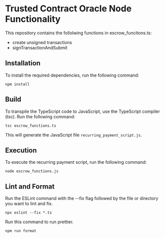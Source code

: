 # Trusted Contract Oracle Node Functionality

This repository contains the follolwing functions in escrow_funcitons.ts:
* create unsigned transactions
* signTransactionAndSubmit

## Installation

To install the required dependencies, run the following command:

```shell
npm install
```

## Build
To transpile the TypeScript code to JavaScript, use the TypeScript compiler (tsc). Run the following command:

```shell
tsc escrow_functions.ts
```

This will generate the JavaScript file `recurring_payment_script.js`.

## Execution
To execute the recurring payment script, run the following command:

```shell
node escrow_functions.js
```

## Lint and Format
Run the ESLint command with the --fix flag followed by the file or directory you want to lint and fix.

```shell
npx eslint --fix *.ts
```

Run this command to run prettier.
```shell
npm run format
````

